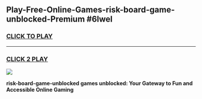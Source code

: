 
## Play-Free-Online-Games-risk-board-game-unblocked-Premium #6lwel
<h3>
<a href="https://premium.freeplayer.one?title=risk-board-game-unblocked&ref=8M">CLICK TO PLAY</a></h3>
<hr>

<h3>
<a href="https://premium.freeplayer.one?title=risk-board-game-unblocked&ref=8M">CLICK 2 PLAY</a>
  
</h3>

<a href="https://premium.freeplayer.one?title=risk-board-game-unblocked&ref=8M"><img src="https://clearcache.store/games.png"></a>


**risk-board-game-unblocked games unblocked: Your Gateway to Fun and Accessible Online Gaming**
